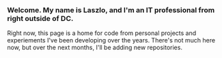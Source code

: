 ### Welcome. My name is Laszlo, and I'm an IT professional from right outside of DC.

Right now, this page is a home for code from personal projects and experiements I've been developing over the years. There's not much here now, but over the next months, I'll be adding new repositories. 

<!--
**LaszloTaba/LaszloTaba** is a ✨ _special_ ✨ repository because its `README.md` (this file) appears on your GitHub profile.

Here are some ideas to get you started:

- 🔭 I’m currently working on ...
- 🌱 I’m currently learning ...
- 👯 I’m looking to collaborate on ...
- 🤔 I’m looking for help with ...
- 💬 Ask me about ...
- 📫 How to reach me: ...
- 😄 Pronouns: ...
- ⚡ Fun fact: ...
-->
